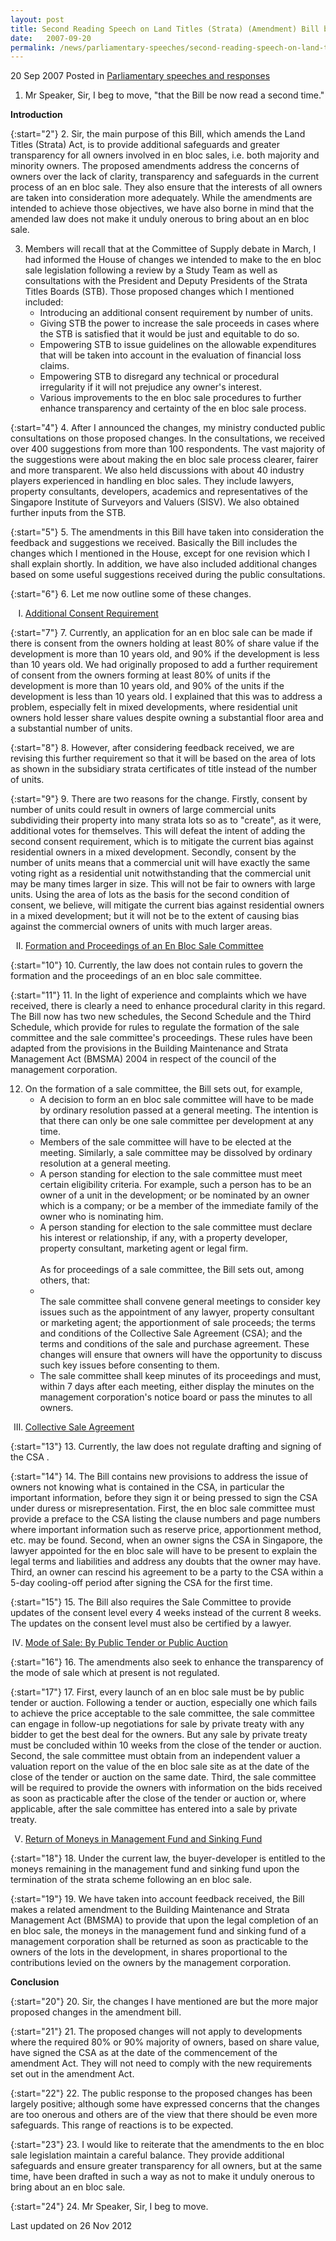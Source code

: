 ```yaml
---
layout: post
title: Second Reading Speech on Land Titles (Strata) (Amendment) Bill by DPM Prof S Jayakumar
date:   2007-09-20
permalink: /news/parliamentary-speeches/second-reading-speech-on-land-titles-strata-amendment-bill-by-dpm-prof-s-jayakumar
---
```


20 Sep 2007 Posted in [Parliamentary speeches and responses](/news/parliamentary-speeches)

1. Mr Speaker, Sir, I beg to move, "that the Bill be now read a second time."

**Introduction**

{:start="2"}
2. Sir, the main purpose of this Bill, which amends the Land Titles (Strata) Act, is to provide additional safeguards and greater transparency for all owners involved in en bloc sales, i.e. both majority and minority owners. The proposed amendments address the concerns of owners over the lack of clarity, transparency and safeguards in the current process of an en bloc sale. They also ensure that the interests of all owners are taken into consideration more adequately. While the amendments are intended to achieve those objectives, we have also borne in mind that the amended law does not make it unduly onerous to bring about an en bloc sale.


<ol start="3">
<li> Members will recall that at the Committee of Supply debate in March, I had informed the House of changes we intended to make to the en bloc sale legislation following a review by a Study Team as well as consultations with the President and Deputy Presidents of the Strata Titles Boards (STB). Those proposed changes which I mentioned included:

<ul>
<li>Introducing an additional consent requirement by number of units. </li>
<li>Giving STB the power to increase the sale proceeds in cases where the STB is satisfied that it would be just and equitable to do so. </li>
<li>Empowering STB to issue guidelines on the allowable expenditures that will be taken into account in the evaluation of financial loss claims. </li>
<li>Empowering STB to disregard any technical or procedural irregularity if it will not prejudice any owner's interest. </li>
<li>Various improvements to the en bloc sale procedures to further enhance transparency and certainty of the en bloc sale process. </li>

</ul>

</li>
</ol>


{:start="4"}
4. After I announced the changes, my ministry conducted public consultations on those proposed changes. In the consultations, we received over 400 suggestions from more than 100 respondents. The vast majority of the suggestions were about making the en bloc sale process clearer, fairer and more transparent. We also held discussions with about 40 industry players experienced in handling en bloc sales. They include lawyers, property consultants, developers, academics and representatives of the Singapore Institute of Surveyors and Valuers (SISV). We also obtained further inputs from the STB.

{:start="5"}
5. The amendments in this Bill have taken into consideration the feedback and suggestions we received. Basically the Bill includes the changes which I mentioned in the House, except for one revision which I shall explain shortly. In addition, we have also included additional changes based on some useful suggestions received during the public consultations.

{:start="6"}
6. Let me now outline some of these changes.


<ol style="list-style-type: upper-roman">
<li><u>Additional Consent Requirement </u></li>
</ol>

{:start="7"}
7. Currently, an application for an en bloc sale can be made if there is consent from the owners holding at least 80% of share value if the development is more than 10 years old, and 90% if the development is less than 10 years old. We had originally proposed to add a further requirement of consent from the owners forming at least 80% of units if the development is more than 10 years old, and 90% of the units if the development is less than 10 years old. I explained that this was to address a problem, especially felt in mixed developments, where residential unit owners hold lesser share values despite owning a substantial floor area and a substantial number of units.

{:start="8"}
8. However, after considering feedback received, we are revising this further requirement so that it will be based on the area of lots as shown in the subsidiary strata certificates of title instead of the number of units.

{:start="9"}
9. There are two reasons for the change. Firstly, consent by number of units could result in owners of large commercial units subdividing their property into many strata lots so as to "create", as it were, additional votes for themselves. This will defeat the intent of adding the second consent requirement, which is to mitigate the current bias against residential owners in a mixed development. Secondly, consent by the number of units means that a commercial unit will have exactly the same voting right as a residential unit notwithstanding that the commercial unit may be many times larger in size. This will not be fair to owners with large units. Using the area of lots as the basis for the second condition of consent, we believe, will mitigate the current bias against residential owners in a mixed development; but it will not be to the extent of causing bias against the commercial owners of units with much larger areas.


<ol start="2" style="list-style-type: upper-roman">
<li><u>Formation and Proceedings of an En Bloc Sale Committee</u></li>
</ol>

{:start="10"}
10. Currently, the law does not contain rules to govern the formation and the proceedings of an en bloc sale committee.

{:start="11"}
11. In the light of experience and complaints which we have received, there is clearly a need to enhance procedural clarity in this regard. The Bill now has two new schedules, the Second Schedule and the Third Schedule, which provide for rules to regulate the formation of the sale committee and the sale committee's proceedings. These rules have been adapted from the provisions in the Building Maintenance and Strata Management Act (BMSMA) 2004 in respect of the council of the management corporation.

<ol start="12">
<li>On the formation of a sale committee, the Bill sets out, for example,

<ul>
<li>A decision to form an en bloc sale committee will have to be made by ordinary resolution passed at a general meeting. The intention is that there can only be one sale committee per development at any time. </li>
<li>Members of the sale committee will have to be elected at the meeting. Similarly, a sale committee may be dissolved by ordinary resolution at a general meeting. </li>
<li>A person standing for election to the sale committee must meet certain eligibility criteria. For example, such a person has to be an owner of a unit in the development; or be nominated by an owner which is a company; or be a member of the immediate family of the owner who is nominating him. </li>
<li>A person standing for election to the sale committee must declare his interest or relationship, if any, with a property developer, property consultant, marketing agent or legal firm.
<br>
<br>  
As for proceedings of a sale committee, the Bill sets out, among others, that:
</li>
<li>
<br>
The sale committee shall convene general meetings to consider key issues such as the appointment of any lawyer, property consultant or marketing agent; the apportionment of sale proceeds; the terms and conditions of the Collective Sale Agreement (CSA); and the terms and conditions of the sale and purchase agreement. These changes will ensure that owners will have the opportunity to discuss such key issues before consenting to them. </li>
<li>The sale committee shall keep minutes of its proceedings and must, within 7 days after each meeting, either display the minutes on the management corporation's notice board or pass the minutes to all owners. </li>
</ul>

</li>
</ol>

<ol start="3" style="list-style-type: upper-roman">
<li><u>Collective Sale Agreement </u></li>
</ol>

{:start="13"}
13. Currently, the law does not regulate drafting and signing of the CSA .

{:start="14"}
14. The Bill contains new provisions to address the issue of owners not knowing what is contained in the CSA, in particular the important information, before they sign it or being pressed to sign the CSA under duress or misrepresentation. First, the en bloc sale committee must provide a preface to the CSA listing the clause numbers and page numbers where important information such as reserve price, apportionment method, etc. may be found. Second, when an owner signs the CSA in Singapore, the lawyer appointed for the en bloc sale will have to be present to explain the legal terms and liabilities and address any doubts that the owner may have. Third, an owner can rescind his agreement to be a party to the CSA within a 5-day cooling-off period after signing the CSA for the first time.

{:start="15"}
15. The Bill also requires the Sale Committee to provide updates of the consent level every 4 weeks instead of the current 8 weeks. The updates on the consent level must also be certified by a lawyer.


<ol start="4" style="list-style-type: upper-roman">
<li><u>Mode of Sale: By Public Tender or Public Auction</u></li>
</ol>

{:start="16"}
16. The amendments also seek to enhance the transparency of the mode of sale which at present is not regulated.

{:start="17"}
17. First, every launch of an en bloc sale must be by public tender or auction. Following a tender or auction, especially one which fails to achieve the price acceptable to the sale committee, the sale committee can engage in follow-up negotiations for sale by private treaty with any bidder to get the best deal for the owners. But any sale by private treaty must be concluded within 10 weeks from the close of the tender or auction. Second, the sale committee must obtain from an independent valuer a valuation report on the value of the en bloc sale site as at the date of the close of the tender or auction on the same date. Third, the sale committee will be required to provide the owners with information on the bids received as soon as practicable after the close of the tender or auction or, where applicable, after the sale committee has entered into a sale by private treaty.

<ol start="5" style="list-style-type: upper-roman">
  <li><u>Return of Moneys in Management Fund and Sinking Fund </u></li>
</ol>

{:start="18"}
18. Under the current law, the buyer-developer is entitled to the moneys remaining in the management fund and sinking fund upon the termination of the strata scheme following an en bloc sale.

{:start="19"}
19. We have taken into account feedback received, the Bill makes a related amendment to the Building Maintenance and Strata Management Act (BMSMA) to provide that upon the legal completion of an en bloc sale, the moneys in the management fund and sinking fund of a management corporation shall be returned as soon as practicable to the owners of the lots in the development, in shares proportional to the contributions levied on the owners by the management corporation.


**Conclusion**

{:start="20"}
20. Sir, the changes I have mentioned are but the more major proposed changes in the amendment bill.

{:start="21"}
21. The proposed changes will not apply to developments where the required 80% or 90% majority of owners, based on share value, have signed the CSA as at the date of the commencement of the amendment Act. They will not need to comply with the new requirements set out in the amendment Act.

{:start="22"}
22. The public response to the proposed changes has been largely positive; although some have expressed concerns that the changes are too onerous and others are of the view that there should be even more safeguards. This range of reactions is to be expected.

{:start="23"}
23. I would like to reiterate that the amendments to the en bloc sale legislation maintain a careful balance. They provide additional safeguards and ensure greater transparency for all owners, but at the same time, have been drafted in such a way as not to make it unduly onerous to bring about an en bloc sale.

{:start="24"}
24. Mr Speaker, Sir, I beg to move.

<p class="right-side-updated">Last updated on 26 Nov 2012</p>
